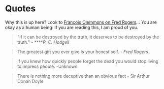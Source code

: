 # Quotes

Why this is up here?  Look to [Francois Clemmons on Fred Rogers](https://www.youtube.com/watch?v=UD7Z-O7U33c)... You are okay as a human being: if you are reading this, I am proud of you. 

> "If it can be destroyed by the truth, it deserves to be destroyed by the truth." -   ****_P. C. Hodgell_

> The greatest gift you ever give is your honest self. - _Fred Rogers_

> If you knew how quickly people forget the dead you would stop living to impress people. -Unknown

> There is nothing more deceptive than an obvious fact - Sir Arthur Conan Doyle



